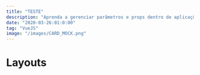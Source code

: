 ```yaml
---
title: "TESTE"
description: "Aprenda a gerenciar parâmetros e props dentro de aplicações Vue utilizando o Vue Router. Aqui, mostro como trabalhar com props e props funcion mode para facilitar a criação e manutenção de rotas."
date: "2020-03-26:01:0:00"
tag: "VueJS"
image: "/images/CARD_MOCK.png"
---
```


# Layouts
